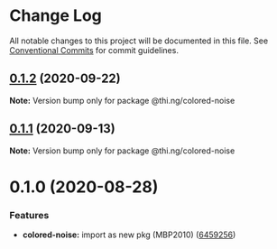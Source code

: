 # Change Log

All notable changes to this project will be documented in this file.
See [Conventional Commits](https://conventionalcommits.org) for commit guidelines.

## [0.1.2](https://github.com/thi-ng/umbrella/compare/@thi.ng/colored-noise@0.1.1...@thi.ng/colored-noise@0.1.2) (2020-09-22)

**Note:** Version bump only for package @thi.ng/colored-noise





## [0.1.1](https://github.com/thi-ng/umbrella/compare/@thi.ng/colored-noise@0.1.0...@thi.ng/colored-noise@0.1.1) (2020-09-13)

**Note:** Version bump only for package @thi.ng/colored-noise





# 0.1.0 (2020-08-28)


### Features

* **colored-noise:** import as new pkg (MBP2010) ([6459256](https://github.com/thi-ng/umbrella/commit/64592562ee4e4374011edc596e28f41b94218b44))
